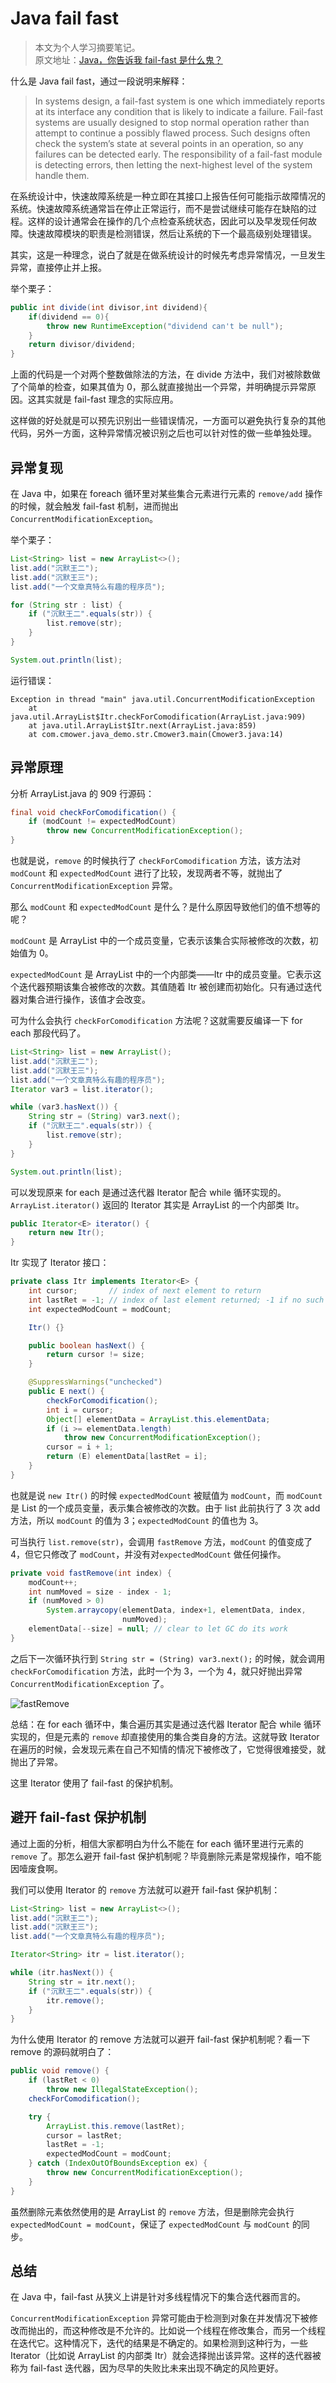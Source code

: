 # Java fail fast

> 本文为个人学习摘要笔记。  
> 原文地址：[Java，你告诉我 fail-fast 是什么鬼？](http://www.justdojava.com/2019/10/12/java-fail-fast/)

什么是 Java fail fast，通过一段说明来解释：

> In systems design, a fail-fast system is one which immediately reports at its interface any condition that is likely to indicate a failure. Fail-fast systems are usually designed to stop normal operation rather than attempt to continue a possibly flawed process. Such designs often check the system’s state at several points in an operation, so any failures can be detected early. The responsibility of a fail-fast module is detecting errors, then letting the next-highest level of the system handle them.

在系统设计中，快速故障系统是一种立即在其接口上报告任何可能指示故障情况的系统。快速故障系统通常旨在停止正常运行，而不是尝试继续可能存在缺陷的过程。这样的设计通常会在操作的几个点检查系统状态，因此可以及早发现任何故障。快速故障模块的职责是检测错误，然后让系统的下一个最高级别处理错误。

其实，这是一种理念，说白了就是在做系统设计的时候先考虑异常情况，一旦发生异常，直接停止并上报。

举个栗子：

```java
public int divide(int divisor,int dividend){
    if(dividend == 0){
        throw new RuntimeException("dividend can't be null");
    }
    return divisor/dividend;
}
```

上面的代码是一个对两个整数做除法的方法，在 divide 方法中，我们对被除数做了个简单的检查，如果其值为 0，那么就直接抛出一个异常，并明确提示异常原因。这其实就是 fail-fast 理念的实际应用。

这样做的好处就是可以预先识别出一些错误情况，一方面可以避免执行复杂的其他代码，另外一方面，这种异常情况被识别之后也可以针对性的做一些单独处理。

## 异常复现

在 Java 中，如果在 foreach 循环里对某些集合元素进行元素的 `remove/add` 操作的时候，就会触发 fail-fast 机制，进而抛出 `ConcurrentModificationException`。

举个栗子：

```java
List<String> list = new ArrayList<>();
list.add("沉默王二");
list.add("沉默王三");
list.add("一个文章真特么有趣的程序员");

for (String str : list) {
    if ("沉默王二".equals(str)) {
        list.remove(str);
    }
}

System.out.println(list);
```

运行错误：

```
Exception in thread "main" java.util.ConcurrentModificationException
    at java.util.ArrayList$Itr.checkForComodification(ArrayList.java:909)
    at java.util.ArrayList$Itr.next(ArrayList.java:859)
    at com.cmower.java_demo.str.Cmower3.main(Cmower3.java:14)
```

## 异常原理

分析 ArrayList.java 的 909 行源码：

```java
final void checkForComodification() {
    if (modCount != expectedModCount)
        throw new ConcurrentModificationException();
}
```

也就是说，`remove` 的时候执行了 `checkForComodification` 方法，该方法对 `modCount` 和 `expectedModCount` 进行了比较，发现两者不等，就抛出了 `ConcurrentModificationException` 异常。

那么 `modCount` 和 `expectedModCount` 是什么？是什么原因导致他们的值不想等的呢？

`modCount` 是 ArrayList 中的一个成员变量，它表示该集合实际被修改的次数，初始值为 0。

`expectedModCount` 是 ArrayList 中的一个内部类——Itr 中的成员变量。它表示这个迭代器预期该集合被修改的次数。其值随着 Itr 被创建而初始化。只有通过迭代器对集合进行操作，该值才会改变。

可为什么会执行 `checkForComodification` 方法呢？这就需要反编译一下 for each 那段代码了。

```java
List<String> list = new ArrayList();
list.add("沉默王二");
list.add("沉默王三");
list.add("一个文章真特么有趣的程序员");
Iterator var3 = list.iterator();

while (var3.hasNext()) {
    String str = (String) var3.next();
    if ("沉默王二".equals(str)) {
        list.remove(str);
    }
}

System.out.println(list);
```

可以发现原来 for each 是通过迭代器 Iterator 配合 while 循环实现的。`ArrayList.iterator()` 返回的 Iterator 其实是 ArrayList 的一个内部类 Itr。

```java
public Iterator<E> iterator() {
    return new Itr();
}
```

Itr 实现了 Iterator 接口：

```java
private class Itr implements Iterator<E> {
    int cursor;       // index of next element to return
    int lastRet = -1; // index of last element returned; -1 if no such
    int expectedModCount = modCount;

    Itr() {}

    public boolean hasNext() {
        return cursor != size;
    }

    @SuppressWarnings("unchecked")
    public E next() {
        checkForComodification();
        int i = cursor;
        Object[] elementData = ArrayList.this.elementData;
        if (i >= elementData.length)
            throw new ConcurrentModificationException();
        cursor = i + 1;
        return (E) elementData[lastRet = i];
    }
}
```

也就是说 `new Itr()` 的时候 `expectedModCount` 被赋值为 `modCount`，而 `modCount` 是 List 的一个成员变量，表示集合被修改的次数。由于 list 此前执行了 3 次 add 方法，所以 `modCount` 的值为 3；`expectedModCount` 的值也为 3。

可当执行 `list.remove(str)`，会调用 `fastRemove` 方法，`modCount` 的值变成了 4，但它只修改了 `modCount`，并没有对`expectedModCount` 做任何操作。

```java
private void fastRemove(int index) {
    modCount++;
    int numMoved = size - index - 1;
    if (numMoved > 0)
        System.arraycopy(elementData, index+1, elementData, index,
                         numMoved);
    elementData[--size] = null; // clear to let GC do its work
}
```

之后下一次循环执行到 `String str = (String) var3.next();` 的时候，就会调用 `checkForComodification` 方法，此时一个为 3，一个为 4，就只好抛出异常 `ConcurrentModificationException` 了。

![fastRemove](https://cdn.jsdelivr.net/gh/chanshiyucx/poi/2019/java-fail-fast-1.png)

总结：在 for each 循环中，集合遍历其实是通过迭代器 Iterator 配合 while 循环实现的，但是元素的 `remove` 却直接使用的集合类自身的方法。这就导致 Iterator 在遍历的时候，会发现元素在自己不知情的情况下被修改了，它觉得很难接受，就抛出了异常。

这里 Iterator 使用了 fail-fast 的保护机制。

## 避开 fail-fast 保护机制

通过上面的分析，相信大家都明白为什么不能在 for each 循环里进行元素的 `remove` 了。那怎么避开 fail-fast 保护机制呢？毕竟删除元素是常规操作，咱不能因噎废食啊。

我们可以使用 Iterator 的 `remove` 方法就可以避开 fail-fast 保护机制：

```java
List<String> list = new ArrayList<>();
list.add("沉默王二");
list.add("沉默王三");
list.add("一个文章真特么有趣的程序员");

Iterator<String> itr = list.iterator();

while (itr.hasNext()) {
    String str = itr.next();
    if ("沉默王二".equals(str)) {
        itr.remove();
    }
}
```

为什么使用 Iterator 的 remove 方法就可以避开 fail-fast 保护机制呢？看一下 remove 的源码就明白了：

```java
public void remove() {
    if (lastRet < 0)
        throw new IllegalStateException();
    checkForComodification();

    try {
        ArrayList.this.remove(lastRet);
        cursor = lastRet;
        lastRet = -1;
        expectedModCount = modCount;
    } catch (IndexOutOfBoundsException ex) {
        throw new ConcurrentModificationException();
    }
}
```

虽然删除元素依然使用的是 ArrayList 的 `remove` 方法，但是删除完会执行 `expectedModCount = modCount`，保证了 `expectedModCount` 与 `modCount` 的同步。

## 总结

在 Java 中，fail-fast 从狭义上讲是针对多线程情况下的集合迭代器而言的。

`ConcurrentModificationException` 异常可能由于检测到对象在并发情况下被修改而抛出的，而这种修改是不允许的。比如说一个线程在修改集合，而另一个线程在迭代它。这种情况下，迭代的结果是不确定的。如果检测到这种行为，一些 Iterator（比如说 ArrayList 的内部类 Itr）就会选择抛出该异常。这样的迭代器被称为 fail-fast 迭代器，因为尽早的失败比未来出现不确定的风险更好。
